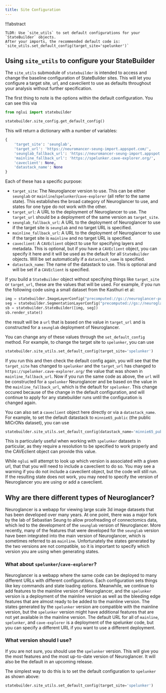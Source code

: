 ```yaml
---
title: Site Configuration
---
```


!!!abstract

    TLDR: Use `site_utils` to set default configurations for your `StateBuilder` objects.
    After your imports, the recommended default code is: `site_utils.set_default_config(target_site='spelunker')`

## Using `site_utils` to configure your StateBuilder

The `site_utils` submodule of `statebuilder` is intended to access and change the baseline configuration of StateBuilder sites.
This will let you configure a target site, url, and caveclient to use as defaults throughout your analysis without further specification.

The first thing to note is the options within the default configuration.
You can see this via

```python
from nglui import statebuilder

statebuilder.site_config.get_default_config()
```

This will return a dictionary with a number of variables:

```python
{
    'target_site': 'seunglab',
    'target_url': 'https://neuromancer-seung-import.appspot.com/',
    'seunglab_fallback_url': 'https://neuromancer-seung-import.appspot.com/',
    'mainline_fallback_url': 'https://spelunker.cave-explorer.org/',
    'caveclient': None,
    'datastack_name': None
}
```

Each of these has a specific purpose:

* `target_site`: The Neuroglancer version to use. This can be either `seunglab` or `mainline`/`spelunker`/`cave-explorer` (all refer to the same state). This establishes the broad category of Neuroglancer to use, and states for one type do not work with the other.
* `target_url`: A URL to the deployment of Neuroglancer to use. The `target_url` should be a deployment of the same version as `target_site`.
* `seunglab_fallback_url`: A URL to the deployment of Neuroglancer to use if the target site is `seunglab` and no target URL is specified.
* `mainline_fallback_url`: A URL to the deployment of Neuroglancer to use if the target site is `mainline` and no target URL is specified.
* `caveclient`: A `CAVEclient` object to use for specifying layers and metadata. This is optional, but if you have a `CAVEclient` object, you can specify it here and it will be used as the default for all `StateBuilder` objects. Will be set automatically if a `datastack_name` is specified.
* `datastack_name`: The name of the datastack to use. This is optional and will be set if a `CAVEclient` is specified.

If you build a `StateBuilder` object without specifying things like `target_site` or `target_url`, these are the values that will be used.
For example, if you run the following code using a small dataset from the Kasthuri et al:

```python
img = statebuilder.ImageLayerConfig("precomputed://gs://neuroglancer-public-data/kasthuri2011/image")
seg = statebuilder.SegmentationLayerConfig("precomputed://gs://neuroglancer-public-data/kasthuri2011/image_color_corrected")
sb = statebuilder.StateBuilder([img, seg])
sb.render_state()
```

the result will be a `url` that is based on the value in `target_url` and is constructed for a `seunglab` deployment of Neuroglancer.

You can change any of these values through the `set_default_config` method. For example, to change the target site to `spelunker`, you can use

```python
statebuilder.site_utils.set_default_config(target_site='spelunker')
```

If you run this and then check the default config again, you will see that the `target_site` has changed to `spelunker` and the `target_url` has changed to `https://spelunker.cave-explorer.org/` the value that was shown in `mainline_fallback_url`.
Now if you run the same code as above, the `url` will be constructed for a `spelunker` Neuroglancer and be based on the value in the `mainline_fallback_url`, which is the default for `spelunker`.
This change occured because of the change in the default configuration, and will continue to apply for any statebuilder runs until the configuration is changed again.

You can also set a `caveclient` object here directly or via a `datastack_name`.
For example, to set the default datastack to `minnie65_public` (the public MICrONs dataset), you can use

```python
statebuilder.site_utils.set_default_config(datastack_name='minnie65_public')
```

This is particularly useful when working with `spelunker` datasets in particular, as they require a resolution to be specified to work properly and the CAVEclient object can provide this value.

While `nglui` will attempt to look up which version is associated with a given url, that that you will need to include a caveclient to do so.
You may see a warning if you do not include a caveclient object, but the code will still run.
If the resulting state does not work, you may need to specify the version of Neuroglancer you are using or add a caveclient.


## Why are there different types of Neuroglancer?

Neuroglancer is a webapp for viewing large scale 3d image datasets that has been developed over many years.
At one point, there was a major fork by the lab of Sebastian Seung to allow proofreading of connectomics data, which led to the development of the `seunglab` version of Neuroglancer.
More recently, many of the features that were developed for the `seunglab` version have been integrated into the main version of Neuroglancer, which is sometimes referred to as `mainline`.
Unfortunately the states generated by the two versions are not compatible, so it is important to specify which version you are using when generating states.

### What about `spelunker`/`cave-explorer`?

Neuroglancer is a webapp where the same code can be deployed to many different URLs with different configurations.
Each configuration sets things like key commands and state loading options.
Meanwhile, we continue to add features to the mainline version of Neuroglancer, and the `spelunker` version is a deployment of the mainline version as well as the bleeding edge features that are almost ready to be added to the mainline version.
The states generated by the `spelunker` version are compatible with the mainline version, but the `spelunker` version might have additional features that are not yet available in the mainline version.
The default URL for all of `mainline`, `spelunker`, and `cave-explorer` is a deployment of the spelunker code, but you can specify a different URL if you want to use a different deployment.

### What version should I use?

If you are not sure, you should use the `spelunker` version. This will give you the most features and the most up-to-date version of Neuroglancer. It will also be the default in an upcoming release.

The simplest way to do this is to set the default configuration to `spelunker` as shown above:

```python
statebuilder.site_utils.set_default_config(target_site='spelunker')
```
